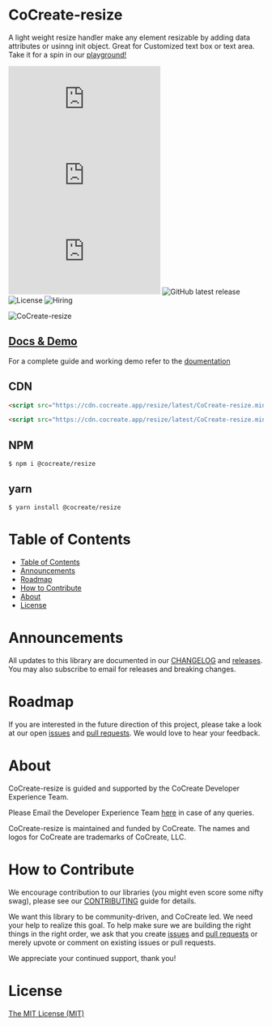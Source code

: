# CoCreate-resize

A light weight resize handler make any element resizable by adding data attributes or usinng init object. Great for Customized text box or text area. Take it for a spin in our [playground!](https://cocreate.app/docs/resize)

![minified](https://img.badgesize.io/https://cdn.cocreate.app/resize/latest/CoCreate-resize.min.js?style=flat-square&label=minified&color=orange)
![gzip](https://img.badgesize.io/https://cdn.cocreate.app/resize/latest/CoCreate-resize.min.js?compression=gzip&style=flat-square&label=gzip&color=yellow)
![brotli](https://img.badgesize.io/https://cdn.cocreate.app/resize/latest/CoCreate-resize.min.js?compression=brotli&style=flat-square&label=brotli)
![GitHub latest release](https://img.shields.io/github/v/release/CoCreate-app/CoCreate-resize?style=flat-square)
![License](https://img.shields.io/github/license/CoCreate-app/CoCreate-resize?style=flat-square)
![Hiring](https://img.shields.io/static/v1?style=flat-square&label=&message=Hiring&color=blueviolet)

![CoCreate-resize](https://cdn.cocreate.app/docs/CoCreate-resize.gif)

## [Docs & Demo](https://cocreate.app/docs/resize)

For a complete guide and working demo refer to the [doumentation](https://cocreate.app/docs/resize)

## CDN

```html
<script src="https://cdn.cocreate.app/resize/latest/CoCreate-resize.min.js"></script>
```

```html
<script src="https://cdn.cocreate.app/resize/latest/CoCreate-resize.min.css"></script>
```

## NPM

```shell
$ npm i @cocreate/resize
```

## yarn

```shell
$ yarn install @cocreate/resize
```

# Table of Contents

- [Table of Contents](#table-of-contents)
- [Announcements](#announcements)
- [Roadmap](#roadmap)
- [How to Contribute](#how-to-contribute)
- [About](#about)
- [License](#license)

<a name="announcements"></a>

# Announcements

All updates to this library are documented in our [CHANGELOG](https://github.com/CoCreate-app/CoCreate-resize/blob/master/CHANGELOG.md) and [releases](https://github.com/CoCreate-app/CoCreate-resize/releases). You may also subscribe to email for releases and breaking changes.

<a name="roadmap"></a>

# Roadmap

If you are interested in the future direction of this project, please take a look at our open [issues](https://github.com/CoCreate-app/CoCreate-resize/issues) and [pull requests](https://github.com/CoCreate-app/CoCreate-resize/pulls). We would love to hear your feedback.

<a name="about"></a>

# About

CoCreate-resize is guided and supported by the CoCreate Developer Experience Team.

Please Email the Developer Experience Team [here](mailto:develop@cocreate.app) in case of any queries.

CoCreate-resize is maintained and funded by CoCreate. The names and logos for CoCreate are trademarks of CoCreate, LLC.

<a name="contribute"></a>

# How to Contribute

We encourage contribution to our libraries (you might even score some nifty swag), please see our [CONTRIBUTING](https://github.com/CoCreate-app/CoCreate-resize/blob/master/CONTRIBUTING.md) guide for details.

We want this library to be community-driven, and CoCreate led. We need your help to realize this goal. To help make sure we are building the right things in the right order, we ask that you create [issues](https://github.com/CoCreate-app/CoCreate-resize/issues) and [pull requests](https://github.com/CoCreate-app/CoCreate-resize/pulls) or merely upvote or comment on existing issues or pull requests.

We appreciate your continued support, thank you!

# License

[The MIT License (MIT)](https://github.com/CoCreate-app/CoCreate-resize/blob/master/LICENSE)
